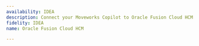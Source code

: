 ```yaml
---
availability: IDEA
description: Connect your Moveworks Copilot to Oracle Fusion Cloud HCM.
fidelity: IDEA
name: Oracle Fusion Cloud HCM

---
```

